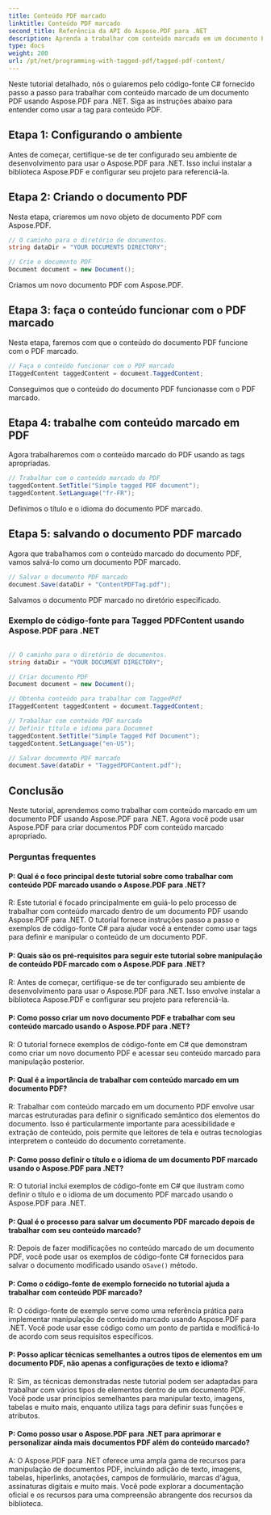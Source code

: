 ```yaml
---
title: Conteúdo PDF marcado
linktitle: Conteúdo PDF marcado
second_title: Referência da API do Aspose.PDF para .NET
description: Aprenda a trabalhar com conteúdo marcado em um documento PDF com Aspose.PDF para .NET. Um guia passo a passo para usar tags.
type: docs
weight: 200
url: /pt/net/programming-with-tagged-pdf/tagged-pdf-content/
---
```

Neste tutorial detalhado, nós o guiaremos pelo código-fonte C# fornecido passo a passo para trabalhar com conteúdo marcado de um documento PDF usando Aspose.PDF para .NET. Siga as instruções abaixo para entender como usar a tag para conteúdo PDF.

## Etapa 1: Configurando o ambiente

Antes de começar, certifique-se de ter configurado seu ambiente de desenvolvimento para usar o Aspose.PDF para .NET. Isso inclui instalar a biblioteca Aspose.PDF e configurar seu projeto para referenciá-la.

## Etapa 2: Criando o documento PDF

Nesta etapa, criaremos um novo objeto de documento PDF com Aspose.PDF.

```csharp
// O caminho para o diretório de documentos.
string dataDir = "YOUR DOCUMENTS DIRECTORY";

// Crie o documento PDF
Document document = new Document();
```

Criamos um novo documento PDF com Aspose.PDF.

## Etapa 3: faça o conteúdo funcionar com o PDF marcado

Nesta etapa, faremos com que o conteúdo do documento PDF funcione com o PDF marcado.

```csharp
// Faça o conteúdo funcionar com o PDF marcado
ITaggedContent taggedContent = document.TaggedContent;
```

Conseguimos que o conteúdo do documento PDF funcionasse com o PDF marcado.

## Etapa 4: trabalhe com conteúdo marcado em PDF

Agora trabalharemos com o conteúdo marcado do PDF usando as tags apropriadas.

```csharp
// Trabalhar com o conteúdo marcado do PDF
taggedContent.SetTitle("Simple tagged PDF document");
taggedContent.SetLanguage("fr-FR");
```

Definimos o título e o idioma do documento PDF marcado.

## Etapa 5: salvando o documento PDF marcado

Agora que trabalhamos com o conteúdo marcado do documento PDF, vamos salvá-lo como um documento PDF marcado.

```csharp
// Salvar o documento PDF marcado
document.Save(dataDir + "ContentPDFTag.pdf");
```

Salvamos o documento PDF marcado no diretório especificado.

### Exemplo de código-fonte para Tagged PDFContent usando Aspose.PDF para .NET 

```csharp

// O caminho para o diretório de documentos.
string dataDir = "YOUR DOCUMENT DIRECTORY";

// Criar documento PDF
Document document = new Document();

// Obtenha conteúdo para trabalhar com TaggedPdf
ITaggedContent taggedContent = document.TaggedContent;

// Trabalhar com conteúdo PDF marcado
// Definir título e idioma para Documnet
taggedContent.SetTitle("Simple Tagged Pdf Document");
taggedContent.SetLanguage("en-US");

// Salvar documento PDF marcado
document.Save(dataDir + "TaggedPDFContent.pdf");

```
## Conclusão

Neste tutorial, aprendemos como trabalhar com conteúdo marcado em um documento PDF usando Aspose.PDF para .NET. Agora você pode usar Aspose.PDF para criar documentos PDF com conteúdo marcado apropriado.

### Perguntas frequentes

#### P: Qual é o foco principal deste tutorial sobre como trabalhar com conteúdo PDF marcado usando o Aspose.PDF para .NET?

R: Este tutorial é focado principalmente em guiá-lo pelo processo de trabalhar com conteúdo marcado dentro de um documento PDF usando Aspose.PDF para .NET. O tutorial fornece instruções passo a passo e exemplos de código-fonte C# para ajudar você a entender como usar tags para definir e manipular o conteúdo de um documento PDF.

#### P: Quais são os pré-requisitos para seguir este tutorial sobre manipulação de conteúdo PDF marcado com o Aspose.PDF para .NET?

R: Antes de começar, certifique-se de ter configurado seu ambiente de desenvolvimento para usar o Aspose.PDF para .NET. Isso envolve instalar a biblioteca Aspose.PDF e configurar seu projeto para referenciá-la.

#### P: Como posso criar um novo documento PDF e trabalhar com seu conteúdo marcado usando o Aspose.PDF para .NET?

R: O tutorial fornece exemplos de código-fonte em C# que demonstram como criar um novo documento PDF e acessar seu conteúdo marcado para manipulação posterior.

#### P: Qual é a importância de trabalhar com conteúdo marcado em um documento PDF?

R: Trabalhar com conteúdo marcado em um documento PDF envolve usar marcas estruturadas para definir o significado semântico dos elementos do documento. Isso é particularmente importante para acessibilidade e extração de conteúdo, pois permite que leitores de tela e outras tecnologias interpretem o conteúdo do documento corretamente.

#### P: Como posso definir o título e o idioma de um documento PDF marcado usando o Aspose.PDF para .NET?

R: O tutorial inclui exemplos de código-fonte em C# que ilustram como definir o título e o idioma de um documento PDF marcado usando o Aspose.PDF para .NET.

#### P: Qual é o processo para salvar um documento PDF marcado depois de trabalhar com seu conteúdo marcado?

 R: Depois de fazer modificações no conteúdo marcado de um documento PDF, você pode usar os exemplos de código-fonte C# fornecidos para salvar o documento modificado usando o`Save()` método.

#### P: Como o código-fonte de exemplo fornecido no tutorial ajuda a trabalhar com conteúdo PDF marcado?

R: O código-fonte de exemplo serve como uma referência prática para implementar manipulação de conteúdo marcado usando Aspose.PDF para .NET. Você pode usar esse código como um ponto de partida e modificá-lo de acordo com seus requisitos específicos.

#### P: Posso aplicar técnicas semelhantes a outros tipos de elementos em um documento PDF, não apenas a configurações de texto e idioma?

R: Sim, as técnicas demonstradas neste tutorial podem ser adaptadas para trabalhar com vários tipos de elementos dentro de um documento PDF. Você pode usar princípios semelhantes para manipular texto, imagens, tabelas e muito mais, enquanto utiliza tags para definir suas funções e atributos.

#### P: Como posso usar o Aspose.PDF para .NET para aprimorar e personalizar ainda mais documentos PDF além do conteúdo marcado?

A: O Aspose.PDF para .NET oferece uma ampla gama de recursos para manipulação de documentos PDF, incluindo adição de texto, imagens, tabelas, hiperlinks, anotações, campos de formulário, marcas d'água, assinaturas digitais e muito mais. Você pode explorar a documentação oficial e os recursos para uma compreensão abrangente dos recursos da biblioteca.